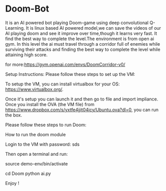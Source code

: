 # Doom-Bot
It is an AI powered bot playing Doom-game using deep convolutional Q-Learning.
It is linux based AI powered model,we can save the videos of our AI playing doom and see it improve over time,though it learns very fast.
It find the best way to complete the level.The environment is from open ai gym.
In this level the ai must travel through a corridor full of enemies while surviving their attacks and finding the best way to complete the level while attaining high score.

for more:https://gym.openai.com/envs/DoomCorridor-v0/

Setup Instructions:
Please follow these steps to set up the VM: 

To setup the VM, you can install virtualbox for your OS: https://www.virtualbox.org/.

Once it's setup you can launch it and then go to file and import impliance. Once you install the OVA (the VM file) from https://www.dropbox.com/s/yxtfe4jjit04icy/Ubuntu.ova?dl=0, you can run the box. 


Please follow these steps to run Doom:


How to run the doom module

Login to the VM with password: sds

Then open a terminal and run:

source demo-env/bin/activate

cd Doom
python ai.py


Enjoy !
